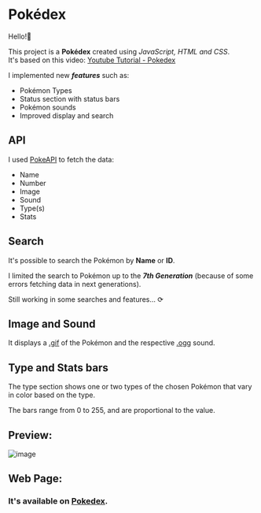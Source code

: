 # Pokédex

Hello!👋

This project is a **Pokédex** created using *JavaScript, HTML and CSS*.  
It's based on this video: [Youtube Tutorial - Pokedex](https://youtu.be/SjtdH3dWLa8?si=1vwKMiZyONXD019L)  
  
  I implemented new ***features*** such as:
 - Pokémon Types
 - Status section with status bars
 - Pokémon sounds
 - Improved display and search

## API

I used [PokeAPI](https://pokeapi.co/) to fetch the data:
 - Name
 - Number
 - Image
 - Sound
 - Type(s)
 - Stats

## Search

It's possible to search the Pokémon by **Name** or **ID**.  
  
I limited the search to Pokémon up to the ***7th Generation*** (because of some errors fetching data in next generations).  
  
Still working in some searches and features... ⟳

## Image and Sound

It displays a [.gif](https://www.howtogeek.com/441185/what-is-a-gif-and-how-do-you-use-them/) of the Pokémon and the respective [.ogg](https://www.movavi.com/pt/learning-portal/ogg-file.html) sound.

## Type and Stats bars

The type section shows one or two types of the chosen Pokémon that vary in color based on the type.  
  
The bars range from 0 to 255, and are proportional to the value.

## Preview:
![image](https://github.com/user-attachments/assets/dac0f1ea-ab9a-485e-8f86-e924be79193c)


## Web Page:

### It's available on [Pokedex](https://marcus-vn.github.io/Pokedex/).
